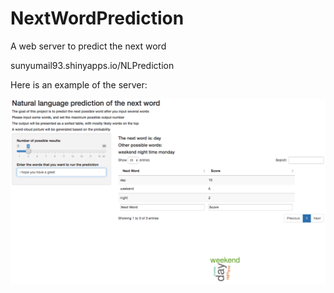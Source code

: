# NextWordPrediction
A web server to predict the next word

sunyumail93.shinyapps.io/NLPrediction

Here is an example of the server:

![](images/Pic.png)
